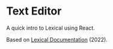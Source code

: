 # Text Editor

A quick intro to Lexical using React.

Based on [Lexical Documentation](https://github.com/facebook/lexical#getting-started-with-react) (2022).
